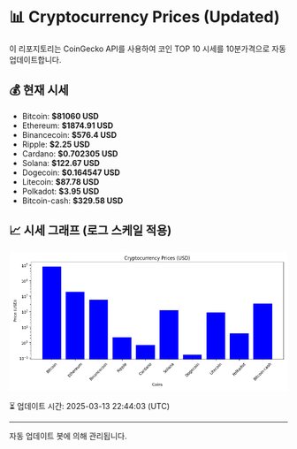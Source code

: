 
# 📊 Cryptocurrency Prices (Updated)

이 리포지토리는 CoinGecko API를 사용하여 코인 TOP 10 시세를 10분가격으로 자동 업데이트합니다.

## 💰 현재 시세
- Bitcoin: **$81060 USD**
- Ethereum: **$1874.91 USD**
- Binancecoin: **$576.4 USD**
- Ripple: **$2.25 USD**
- Cardano: **$0.702305 USD**
- Solana: **$122.67 USD**
- Dogecoin: **$0.164547 USD**
- Litecoin: **$87.78 USD**
- Polkadot: **$3.95 USD**
- Bitcoin-cash: **$329.58 USD**

## 📈 시세 그래프 (로그 스케일 적용)
![Crypto Prices](crypto_prices.png)

⏳ 업데이트 시간: 2025-03-13 22:44:03 (UTC)

---
자동 업데이트 봇에 의해 관리됩니다.
